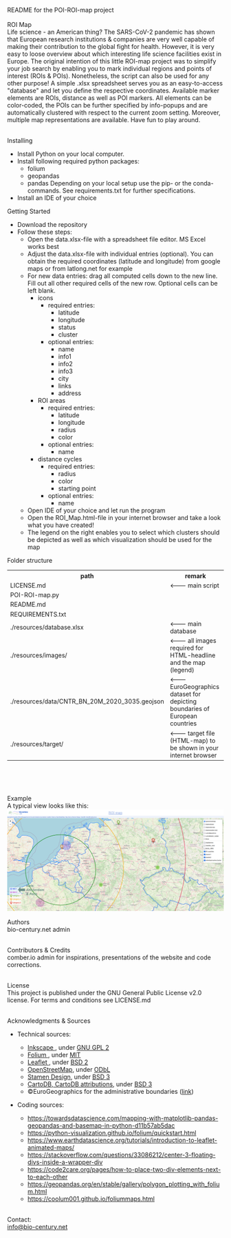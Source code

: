 README for the POI-ROI-map project<br><br>
ROI Map<br>
Life science - an American thing? The SARS-CoV-2 pandemic has shown that European research institutions & companies are very well capable of making their contribution to the global fight for health. However, it is very easy to loose overview about which interesting life science facilities exist in Europe. The original intention of this little ROI-map project was to simplify your job search by enabling you to mark individual regions and points of interest (ROIs & POIs). Nonetheless, the script can also be used for any other purpose! A simple .xlsx spreadsheet serves you as an easy-to-access "database" and let you define the respective coordinates. Available marker elements are ROIs, distance as well as POI markers. All elements can be color-coded, the POIs can be further specified by info-popups and are automatically clustered with respect to the current zoom setting. Moreover, multiple map representations are available. Have fun to play around.<br><br>


Installing<br>
- Install Python on your local computer.
- Install following required python packages:
    - folium
    - geopandas
    - pandas
  Depending on your local setup use the pip- or the conda-commands. See requirements.txt for further specifications.
- Install an IDE of your choice


Getting Started<br>
- Download the repository
- Follow these steps:
  - Open the data.xlsx-file with a spreadsheet file editor. MS Excel works best
  - Adjust the data.xlsx-file with individual entries (optional). You can obtain the required coordinates (latitude and longitude) from google maps or from latlong.net for example
  - For new data entries: drag all computed cells down to the new line. Fill out all other required cells of the new row. Optional cells can be left blank.
    - icons
      - required entries:
        - latitude
        - longitude
        - status
        - cluster
      - optional entries:
        - name
        - info1
        - info2
        - info3
        - city
        - links
        - address
    - ROI areas
      - required entries:
        - latitude
        - longitude
        - radius
        - color
      - optional entries:
        - name
    - distance cycles
      - required entries:
        - radius
        - color
        - starting point
      - optional entries:
        - name
  - Open IDE of your choice and let run the program
  - Open the ROI_Map.html-file in your internet browser and take a look what you have created!
  - The legend on the right enables you to select which clusters should be depicted as well as which visualization should be used for the map


Folder structure<br>
 <table>
   <tr>
    <th>path</th>
    <th>remark</th>
  </tr>
  <tr>
    <td>LICENSE.md</th>
    <td><--- main script</th>
  </tr>
  <tr>
    <td>POI-ROI-map.py </td>
    <td></td>
  </tr>
  <tr>
    <td>README.md</td>
    <td></td>
  </tr>
  <tr>
    <td>REQUIREMENTS.txt</td>
    <td></td>
  </tr>
  <tr>
    <td>./resources/database.xlsx</td>
    <td><--- main database</td>
  </tr>
  <tr>
    <td>./resources/images/</td>
    <td><--- all images required for HTML-headline and the map (legend)</td>
  </tr>
  <tr>
    <td>./resources/data/CNTR_BN_20M_2020_3035.geojson</td>
    <td><--- EuroGeographics dataset for depicting boundaries of European countries</td>
  </tr>
  <tr>
    <td>./resources/target/</td>
    <td><--- target file (HTML-map) to be shown in your internet browser</td>
  </tr>
</table> 
<br>
<br><br>

Example<br>
A typical view looks like this:<br>
![alt text](./resources/images/screenshot.png)


Authors<br>
bio-century.net admin<br><br>


Contributors & Credits<br>
comber.io admin for inspirations, presentations of the website and code corrections.<br><br>


License<br>
This project is published under the GNU General Public License v2.0 license. For terms and conditions see LICENSE.md<br><br>

Acknowledgments & Sources<br>
- Technical sources:
  - <a href="https://inkscape.org/?switchlang=en/"> Inkscape </a>, under <a href="https://www.gnu.org/licenses/old-licenses/gpl-2.0.en.html">GNU GPL 2</a>
  - <a href="http://python-visualization.github.io/folium/"> Folium </a>, under <a href="https://github.com/python-visualization/folium/blob/main/LICENSE.txt">MIT</a>
  - <a href="https://leafletjs.com/"> Leaflet </a>, under <a href="https://github.com/Leaflet/Leaflet/blob/main/LICENSE">BSD 2</a>
  - <a href="https://wiki.osmfoundation.org/wiki/Main_Page">OpenStreetMap</a>, under <a href="https://wiki.osmfoundation.org/wiki/Licence/Licence_and_Legal_FAQ#The_OpenStreetMap_Geodata_Licence">ODbL</a>
  - <a href="https://stamen.com/">Stamen Design</a>, under <a href="https://github.com/stamen/maps.stamen.com/blob/master/LICENSE">BSD 3</a>
  - <a href="https://carto.com/">CartoDB, CartoDB attributions</a>, under <a href="https://github.com/CartoDB/cartodb/blob/master/LICENSE">BSD 3</a>
  - ©EuroGeographics for the administrative boundaries (<a href="https://ec.europa.eu/eurostat/web/gisco/geodata/reference-data/administrative-units-statistical-units">link</a>)

- Coding sources:
  - https://towardsdatascience.com/mapping-with-matplotlib-pandas-geopandas-and-basemap-in-python-d11b57ab5dac
  - https://python-visualization.github.io/folium/quickstart.html
  - https://www.earthdatascience.org/tutorials/introduction-to-leaflet-animated-maps/
  - https://stackoverflow.com/questions/33086212/center-3-floating-divs-inside-a-wrapper-div
  - https://code2care.org/pages/how-to-place-two-div-elements-next-to-each-other
  - https://geopandas.org/en/stable/gallery/polygon_plotting_with_folium.html
  - https://coolum001.github.io/foliummaps.html
<br><br>


Contact:<br>
info@bio-century.net


